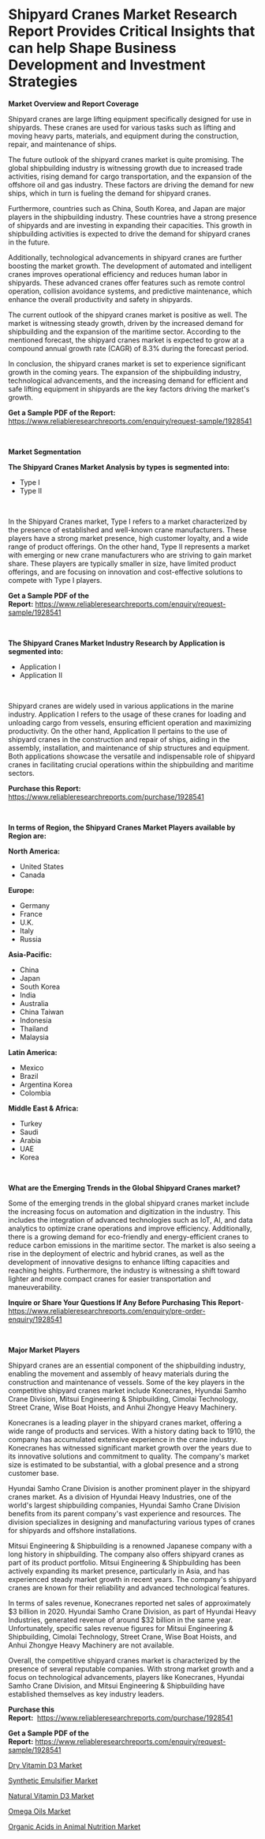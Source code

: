 <p><h1>Shipyard Cranes Market Research Report Provides Critical Insights that can help Shape Business Development and Investment Strategies</h1></p><p><strong>Market Overview and Report Coverage</strong></p>
<p><p>Shipyard cranes are large lifting equipment specifically designed for use in shipyards. These cranes are used for various tasks such as lifting and moving heavy parts, materials, and equipment during the construction, repair, and maintenance of ships.</p><p>The future outlook of the shipyard cranes market is quite promising. The global shipbuilding industry is witnessing growth due to increased trade activities, rising demand for cargo transportation, and the expansion of the offshore oil and gas industry. These factors are driving the demand for new ships, which in turn is fueling the demand for shipyard cranes.</p><p>Furthermore, countries such as China, South Korea, and Japan are major players in the shipbuilding industry. These countries have a strong presence of shipyards and are investing in expanding their capacities. This growth in shipbuilding activities is expected to drive the demand for shipyard cranes in the future.</p><p>Additionally, technological advancements in shipyard cranes are further boosting the market growth. The development of automated and intelligent cranes improves operational efficiency and reduces human labor in shipyards. These advanced cranes offer features such as remote control operation, collision avoidance systems, and predictive maintenance, which enhance the overall productivity and safety in shipyards.</p><p>The current outlook of the shipyard cranes market is positive as well. The market is witnessing steady growth, driven by the increased demand for shipbuilding and the expansion of the maritime sector. According to the mentioned forecast, the shipyard cranes market is expected to grow at a compound annual growth rate (CAGR) of 8.3% during the forecast period.</p><p>In conclusion, the shipyard cranes market is set to experience significant growth in the coming years. The expansion of the shipbuilding industry, technological advancements, and the increasing demand for efficient and safe lifting equipment in shipyards are the key factors driving the market's growth.</p></p>
<p><strong>Get a Sample PDF of the Report:</strong> <a href="https://www.reliableresearchreports.com/enquiry/request-sample/1928541">https://www.reliableresearchreports.com/enquiry/request-sample/1928541</a></p>
<p>&nbsp;</p>
<p><strong>Market Segmentation</strong></p>
<p><strong>The Shipyard Cranes Market Analysis by types is segmented into:</strong></p>
<p><ul><li>Type I</li><li>Type II</li></ul></p>
<p>&nbsp;</p>
<p><p>In the Shipyard Cranes market, Type I refers to a market characterized by the presence of established and well-known crane manufacturers. These players have a strong market presence, high customer loyalty, and a wide range of product offerings. On the other hand, Type II represents a market with emerging or new crane manufacturers who are striving to gain market share. These players are typically smaller in size, have limited product offerings, and are focusing on innovation and cost-effective solutions to compete with Type I players.</p></p>
<p><strong>Get a Sample PDF of the Report:</strong>&nbsp;<a href="https://www.reliableresearchreports.com/enquiry/request-sample/1928541">https://www.reliableresearchreports.com/enquiry/request-sample/1928541</a></p>
<p>&nbsp;</p>
<p><strong>The Shipyard Cranes Market Industry Research by Application is segmented into:</strong></p>
<p><ul><li>Application I</li><li>Application II</li></ul></p>
<p>&nbsp;</p>
<p><p>Shipyard cranes are widely used in various applications in the marine industry. Application I refers to the usage of these cranes for loading and unloading cargo from vessels, ensuring efficient operation and maximizing productivity. On the other hand, Application II pertains to the use of shipyard cranes in the construction and repair of ships, aiding in the assembly, installation, and maintenance of ship structures and equipment. Both applications showcase the versatile and indispensable role of shipyard cranes in facilitating crucial operations within the shipbuilding and maritime sectors.</p></p>
<p><strong>Purchase this Report:</strong>&nbsp; <a href="https://www.reliableresearchreports.com/purchase/1928541">https://www.reliableresearchreports.com/purchase/1928541</a></p>
<p>&nbsp;</p>
<p><strong>In terms of Region, the Shipyard Cranes Market Players available by Region are:</strong></p>
<p>
    <p> <strong> North America: </strong>
        <ul>
            <li>United States</li>
            <li>Canada</li>
        </ul>
        </p> 
    <p> <strong> Europe: </strong>
        <ul>
            <li>Germany</li>
            <li>France</li>
            <li>U.K.</li>
            <li>Italy</li>
            <li>Russia</li>
        </ul>
        </p> 
    <p> <strong> Asia-Pacific: </strong>
        <ul>
            <li>China</li>
            <li>Japan</li>
            <li>South Korea</li>
            <li>India</li>
            <li>Australia</li>
            <li>China Taiwan</li>
            <li>Indonesia</li>
            <li>Thailand</li>
            <li>Malaysia</li>
        </ul>
        </p> 
    <p> <strong> Latin America: </strong>
        <ul>
            <li>Mexico</li>
            <li>Brazil</li>
            <li>Argentina Korea</li>
            <li>Colombia</li>
        </ul>
        </p> 
    <p> <strong> Middle East & Africa: </strong>
        <ul>
            <li>Turkey</li>
            <li>Saudi</li>
            <li>Arabia</li>
            <li>UAE</li>
            <li>Korea</li>
        </ul>
    </p>
    </p>
<p>&nbsp;</p>
<p><strong>What are the Emerging Trends in the Global Shipyard Cranes market?</strong></p>
<p><p>Some of the emerging trends in the global shipyard cranes market include the increasing focus on automation and digitization in the industry. This includes the integration of advanced technologies such as IoT, AI, and data analytics to optimize crane operations and improve efficiency. Additionally, there is a growing demand for eco-friendly and energy-efficient cranes to reduce carbon emissions in the maritime sector. The market is also seeing a rise in the deployment of electric and hybrid cranes, as well as the development of innovative designs to enhance lifting capacities and reaching heights. Furthermore, the industry is witnessing a shift toward lighter and more compact cranes for easier transportation and maneuverability.</p></p>
<p><strong>Inquire or Share Your Questions If Any Before Purchasing This Report</strong>- <a href="https://www.reliableresearchreports.com/enquiry/pre-order-enquiry/1928541">https://www.reliableresearchreports.com/enquiry/pre-order-enquiry/1928541</a></p>
<p>&nbsp;</p>
<p><strong>Major Market Players</strong></p>
<p><p>Shipyard cranes are an essential component of the shipbuilding industry, enabling the movement and assembly of heavy materials during the construction and maintenance of vessels. Some of the key players in the competitive shipyard cranes market include Konecranes, Hyundai Samho Crane Division, Mitsui Engineering & Shipbuilding, Cimolai Technology, Street Crane, Wise Boat Hoists, and Anhui Zhongye Heavy Machinery.</p><p>Konecranes is a leading player in the shipyard cranes market, offering a wide range of products and services. With a history dating back to 1910, the company has accumulated extensive experience in the crane industry. Konecranes has witnessed significant market growth over the years due to its innovative solutions and commitment to quality. The company's market size is estimated to be substantial, with a global presence and a strong customer base.</p><p>Hyundai Samho Crane Division is another prominent player in the shipyard cranes market. As a division of Hyundai Heavy Industries, one of the world's largest shipbuilding companies, Hyundai Samho Crane Division benefits from its parent company's vast experience and resources. The division specializes in designing and manufacturing various types of cranes for shipyards and offshore installations.</p><p>Mitsui Engineering & Shipbuilding is a renowned Japanese company with a long history in shipbuilding. The company also offers shipyard cranes as part of its product portfolio. Mitsui Engineering & Shipbuilding has been actively expanding its market presence, particularly in Asia, and has experienced steady market growth in recent years. The company's shipyard cranes are known for their reliability and advanced technological features.</p><p>In terms of sales revenue, Konecranes reported net sales of approximately $3 billion in 2020. Hyundai Samho Crane Division, as part of Hyundai Heavy Industries, generated revenue of around $32 billion in the same year. Unfortunately, specific sales revenue figures for Mitsui Engineering & Shipbuilding, Cimolai Technology, Street Crane, Wise Boat Hoists, and Anhui Zhongye Heavy Machinery are not available.</p><p>Overall, the competitive shipyard cranes market is characterized by the presence of several reputable companies. With strong market growth and a focus on technological advancements, players like Konecranes, Hyundai Samho Crane Division, and Mitsui Engineering & Shipbuilding have established themselves as key industry leaders.</p></p>
<p><strong>Purchase this Report:</strong>&nbsp;&nbsp;<a href="https://www.reliableresearchreports.com/purchase/1928541">https://www.reliableresearchreports.com/purchase/1928541</a></p>
<p></p>
<p><strong>Get a Sample PDF of the Report:</strong>&nbsp;<a href="https://www.reliableresearchreports.com/enquiry/request-sample/1928541">https://www.reliableresearchreports.com/enquiry/request-sample/1928541</a></p>
<p><p><a href="https://medium.com/@ruthgaylord1929/decoding-dry-vitamin-d3-market-metrics-market-share-trends-and-growth-patterns-24de83784ff8">Dry Vitamin D3 Market</a></p><p><a href="https://medium.com/@hesterorn1944/synthetic-emulsifier-market-exploring-market-share-market-trends-and-future-growth-26de8418d65a">Synthetic Emulsifier Market</a></p><p><a href="https://medium.com/@kimzemlak1955/natural-vitamin-d3-market-research-report-its-history-and-forecast-2023-to-2030-97a9826bc42a">Natural Vitamin D3 Market</a></p><p><a href="https://medium.com/@tobyyundt2023/decoding-omega-oils-market-metrics-market-share-trends-and-growth-patterns-e7c60e1ec0c3">Omega Oils Market</a></p><p><a href="https://medium.com/@carrolltorp/organic-acids-in-animal-nutrition-market-exploring-market-share-market-trends-and-future-growth-34159ea899c8">Organic Acids in Animal Nutrition Market</a></p></p>